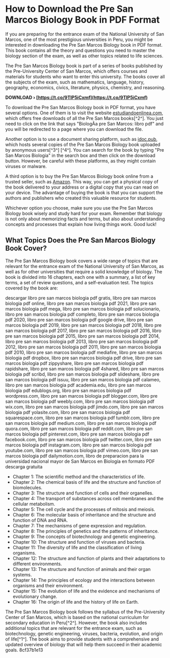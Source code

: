 
 
# How to Download the Pre San Marcos Biology Book in PDF Format
 
If you are preparing for the entrance exam of the National University of San Marcos, one of the most prestigious universities in Peru, you might be interested in downloading the Pre San Marcos Biology book in PDF format. This book contains all the theory and questions you need to master the biology section of the exam, as well as other topics related to life sciences.
 
The Pre San Marcos Biology book is part of a series of books published by the Pre-University Center of San Marcos, which offers courses and materials for students who want to enter this university. The books cover all the subjects of the exam, such as mathematics, language, history, geography, economics, civics, literature, physics, chemistry, and reasoning.
 
**DOWNLOAD › [https://t.co/9TlP5iCxmf](https://t.co/9TlP5iCxmf)**


 
To download the Pre San Marcos Biology book in PDF format, you have several options. One of them is to visit the website [estudiandoenlinea.com](https://estudiandoenlinea.com/libros-pre-san-marcos/), which offers free downloads of all the Pre San Marcos books[^2^]. You just need to click on the link that says "BiologÃ­a pre San Marcos: libro pdf" and you will be redirected to a page where you can download the file.
 
Another option is to use a document sharing platform, such as [idoc.pub](https://idoc.pub/), which hosts several copies of the Pre San Marcos Biology book uploaded by anonymous users[^3^] [^4^]. You can search for the book by typing "Pre San Marcos Biologia" in the search box and then click on the download button. However, be careful with these platforms, as they might contain viruses or malware.
 
A third option is to buy the Pre San Marcos Biology book online from a trusted seller, such as [Amazon](https://www.amazon.com/). This way, you can get a physical copy of the book delivered to your address or a digital copy that you can read on your device. The advantage of buying the book is that you can support the authors and publishers who created this valuable resource for students.
 
Whichever option you choose, make sure you use the Pre San Marcos Biology book wisely and study hard for your exam. Remember that biology is not only about memorizing facts and terms, but also about understanding concepts and processes that explain how living things work. Good luck!
  
## What Topics Does the Pre San Marcos Biology Book Cover?
 
The Pre San Marcos Biology book covers a wide range of topics that are relevant for the entrance exam of the National University of San Marcos, as well as for other universities that require a solid knowledge of biology. The book is divided into 16 chapters, each one with a summary, a list of key terms, a set of review questions, and a self-evaluation test. The topics covered by the book are:
 
descargar libro pre san marcos biologia pdf gratis,  libro pre san marcos biologia pdf online,  libro pre san marcos biologia pdf 2021,  libro pre san marcos biologia pdf mega,  libro pre san marcos biologia pdf solucionario,  libro pre san marcos biologia pdf completo,  libro pre san marcos biologia pdf 2020,  libro pre san marcos biologia pdf google drive,  libro pre san marcos biologia pdf 2019,  libro pre san marcos biologia pdf 2018,  libro pre san marcos biologia pdf 2017,  libro pre san marcos biologia pdf 2016,  libro pre san marcos biologia pdf 2015,  libro pre san marcos biologia pdf 2014,  libro pre san marcos biologia pdf 2013,  libro pre san marcos biologia pdf 2012,  libro pre san marcos biologia pdf 2011,  libro pre san marcos biologia pdf 2010,  libro pre san marcos biologia pdf mediafire,  libro pre san marcos biologia pdf dropbox,  libro pre san marcos biologia pdf drive,  libro pre san marcos biologia pdf zippyshare,  libro pre san marcos biologia pdf rapidshare,  libro pre san marcos biologia pdf 4shared,  libro pre san marcos biologia pdf scribd,  libro pre san marcos biologia pdf slideshare,  libro pre san marcos biologia pdf issuu,  libro pre san marcos biologia pdf calameo,  libro pre san marcos biologia pdf academia.edu,  libro pre san marcos biologia pdf edublogs.org,  libro pre san marcos biologia pdf wordpress.com,  libro pre san marcos biologia pdf blogger.com,  libro pre san marcos biologia pdf weebly.com,  libro pre san marcos biologia pdf wix.com,  libro pre san marcos biologia pdf jimdo.com,  libro pre san marcos biologia pdf yolasite.com,  libro pre san marcos biologia pdf squarespace.com,  libro pre san marcos biologia pdf tumblr.com,  libro pre san marcos biologia pdf medium.com,  libro pre san marcos biologia pdf quora.com,  libro pre san marcos biologia pdf reddit.com,  libro pre san marcos biologia pdf pinterest.com,  libro pre san marcos biologia pdf facebook.com,  libro pre san marcos biologia pdf twitter.com,  libro pre san marcos biologia pdf instagram.com,  libro pre san marcos biologia pdf youtube.com,  libro pre san marcos biologia pdf vimeo.com,  libro pre san marcos biologia pdf dailymotion.com,  libro de preparacion para la universidad nacional mayor de San Marcos en Biología en formato PDF descarga gratuita
 
- Chapter 1: The scientific method and the characteristics of life.
- Chapter 2: The chemical basis of life and the structure and function of biomolecules.
- Chapter 3: The structure and function of cells and their organelles.
- Chapter 4: The transport of substances across cell membranes and the cellular metabolism.
- Chapter 5: The cell cycle and the processes of mitosis and meiosis.
- Chapter 6: The molecular basis of inheritance and the structure and function of DNA and RNA.
- Chapter 7: The mechanisms of gene expression and regulation.
- Chapter 8: The principles of genetics and the patterns of inheritance.
- Chapter 9: The concepts of biotechnology and genetic engineering.
- Chapter 10: The structure and function of viruses and bacteria.
- Chapter 11: The diversity of life and the classification of living organisms.
- Chapter 12: The structure and function of plants and their adaptations to different environments.
- Chapter 13: The structure and function of animals and their organ systems.
- Chapter 14: The principles of ecology and the interactions between organisms and their environment.
- Chapter 15: The evolution of life and the evidence and mechanisms of evolutionary change.
- Chapter 16: The origin of life and the history of life on Earth.

The Pre San Marcos Biology book follows the syllabus of the Pre-University Center of San Marcos, which is based on the national curriculum for secondary education in Peru[^2^]. However, the book also includes additional topics that are relevant for the entrance exam, such as biotechnology, genetic engineering, viruses, bacteria, evolution, and origin of life[^1^]. The book aims to provide students with a comprehensive and updated overview of biology that will help them succeed in their academic goals.
 8cf37b1e13
 
